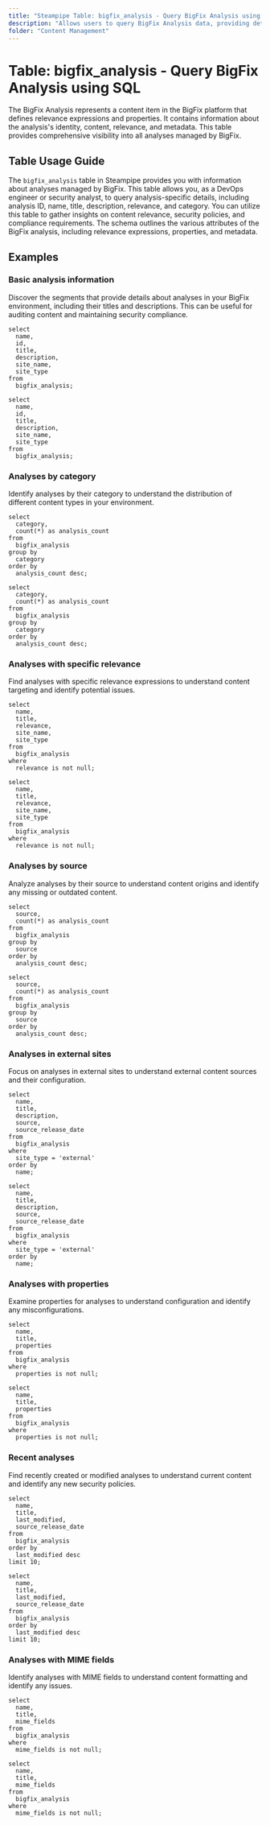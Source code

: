 ```yaml
---
title: "Steampipe Table: bigfix_analysis - Query BigFix Analysis using SQL"
description: "Allows users to query BigFix Analysis data, providing details such as analysis ID, name, title, description, relevance, and more. This table is useful for content management, security audits, and operational troubleshooting."
folder: "Content Management"
---
```


# Table: bigfix_analysis - Query BigFix Analysis using SQL

The BigFix Analysis represents a content item in the BigFix platform that defines relevance expressions and properties. It contains information about the analysis's identity, content, relevance, and metadata. This table provides comprehensive visibility into all analyses managed by BigFix.

## Table Usage Guide

The `bigfix_analysis` table in Steampipe provides you with information about analyses managed by BigFix. This table allows you, as a DevOps engineer or security analyst, to query analysis-specific details, including analysis ID, name, title, description, relevance, and category. You can utilize this table to gather insights on content relevance, security policies, and compliance requirements. The schema outlines the various attributes of the BigFix analysis, including relevance expressions, properties, and metadata.

## Examples

### Basic analysis information

Discover the segments that provide details about analyses in your BigFix environment, including their titles and descriptions. This can be useful for auditing content and maintaining security compliance.

```sql+postgres
select
  name,
  id,
  title,
  description,
  site_name,
  site_type
from
  bigfix_analysis;
```

```sql+sqlite
select
  name,
  id,
  title,
  description,
  site_name,
  site_type
from
  bigfix_analysis;
```

### Analyses by category

Identify analyses by their category to understand the distribution of different content types in your environment.

```sql+postgres
select
  category,
  count(*) as analysis_count
from
  bigfix_analysis
group by
  category
order by
  analysis_count desc;
```

```sql+sqlite
select
  category,
  count(*) as analysis_count
from
  bigfix_analysis
group by
  category
order by
  analysis_count desc;
```

### Analyses with specific relevance

Find analyses with specific relevance expressions to understand content targeting and identify potential issues.

```sql+postgres
select
  name,
  title,
  relevance,
  site_name,
  site_type
from
  bigfix_analysis
where
  relevance is not null;
```

```sql+sqlite
select
  name,
  title,
  relevance,
  site_name,
  site_type
from
  bigfix_analysis
where
  relevance is not null;
```

### Analyses by source

Analyze analyses by their source to understand content origins and identify any missing or outdated content.

```sql+postgres
select
  source,
  count(*) as analysis_count
from
  bigfix_analysis
group by
  source
order by
  analysis_count desc;
```

```sql+sqlite
select
  source,
  count(*) as analysis_count
from
  bigfix_analysis
group by
  source
order by
  analysis_count desc;
```

### Analyses in external sites

Focus on analyses in external sites to understand external content sources and their configuration.

```sql+postgres
select
  name,
  title,
  description,
  source,
  source_release_date
from
  bigfix_analysis
where
  site_type = 'external'
order by
  name;
```

```sql+sqlite
select
  name,
  title,
  description,
  source,
  source_release_date
from
  bigfix_analysis
where
  site_type = 'external'
order by
  name;
```

### Analyses with properties

Examine properties for analyses to understand configuration and identify any misconfigurations.

```sql+postgres
select
  name,
  title,
  properties
from
  bigfix_analysis
where
  properties is not null;
```

```sql+sqlite
select
  name,
  title,
  properties
from
  bigfix_analysis
where
  properties is not null;
```

### Recent analyses

Find recently created or modified analyses to understand current content and identify any new security policies.

```sql+postgres
select
  name,
  title,
  last_modified,
  source_release_date
from
  bigfix_analysis
order by
  last_modified desc
limit 10;
```

```sql+sqlite
select
  name,
  title,
  last_modified,
  source_release_date
from
  bigfix_analysis
order by
  last_modified desc
limit 10;
```

### Analyses with MIME fields

Identify analyses with MIME fields to understand content formatting and identify any issues.

```sql+postgres
select
  name,
  title,
  mime_fields
from
  bigfix_analysis
where
  mime_fields is not null;
```

```sql+sqlite
select
  name,
  title,
  mime_fields
from
  bigfix_analysis
where
  mime_fields is not null;
```
